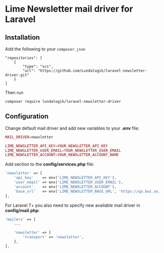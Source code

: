 # Lime Newsletter mail driver for Laravel

## Installation

Add the following to your ``composer.json``

```
"repositories": [
    {
        "type": "vcs",
        "url": "https://github.com/Lundalogik/laravel-newsletter-driver.git"
    }
]
```

Then run 
```
composer require lundalogik/laravel-newsletter-driver
```

## Configuration

Change default mail driver and add new variables to your **.env** file:

```php
MAIL_DRIVER=newsletter

LIME_NEWSLETTER_API_KEY=YOUR_NEWSLETTER_API_KEY
LIME_NEWSLETTER_USER_EMAIL=YOUR_NEWSLETTER_USER_EMAIL
LIME_NEWSLETTER_ACCOUNT=YOUR_NEWSLETTER_ACCOUNT_NAME
```

Add section to the **config/services.php** file:

```php
'newsletter' => [
    'api_key'    => env('LIME_NEWSLETTER_API_KEY'),
    'user_email' => env('LIME_NEWSLETTER_USER_EMAIL'),
    'account'    => env('LIME_NEWSLETTER_ACCOUNT'),
    'base_url'   => env('LIME_NEWSLETTER_BASE_URL', 'https://qa.bwz.se/bedrock/'),
],
```


For Laravel 7+ you also need to specify new available mail driver in **config/mail.php**:

```php
'mailers' => [
    ... 

    'newsletter' => [
        'transport' => 'newsletter',
    ],
],
```
